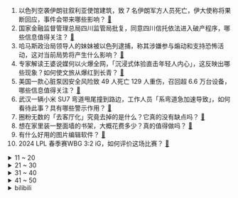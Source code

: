 1. 以色列空袭伊朗驻叙利亚使馆建筑，致 7 名伊朗军方人员死亡，伊大使称将果断回应，事件会带来哪些影响？ [:link:](https://www.zhihu.com/question/651272245)
2. 国家金融监督管理总局四川监管局批复，同意四川信托依法进入破产程序，哪些信息值得关注？ [:link:](https://www.zhihu.com/question/651213005)
3. 哈马斯政治局领导人的妹妹被以色列逮捕，称其涉嫌参与煽动和支持恐怖活动，这对当前局势将产生什么影响？ [:link:](https://www.zhihu.com/question/651187979)
4. 专家解读王婆说媒何以火爆全网，「沉浸式体验直击年轻人内心」，这反映出哪些现象？如何使文旅从爆红到长青？ [:link:](https://www.zhihu.com/question/651166551)
5. 美国一款心脏泵因安全风险致 49 人死亡 129 人重伤，召回超 6.6 万台设备，哪些信息值得关注？ [:link:](https://www.zhihu.com/question/650978306)
6. 武汉一辆小米 SU7 弯道甩尾撞到路边，工作人员「系弯道急加速导致」，如何看待此事？具有哪些警示作用？ [:link:](https://www.zhihu.com/question/651124666)
7. 圈粉无数的「去客厅化」究竟去掉的是什么？它真的没有缺点吗？ [:link:](https://www.zhihu.com/question/646518690)
8. 想在家里装一整面墙的书架，大概花费多少？真的值得做吗？ [:link:](https://www.zhihu.com/question/646518843)
9. 有什么好用的图片编辑软件？ [:link:](https://www.zhihu.com/question/365987711)
10. 2024 LPL 春季赛WBG 3:2 iG，如何评价这场比赛？ [:link:](https://www.zhihu.com/question/651190121)
<details>
<summary>11 ~ 20</summary>

11. 南昌凌晨突发强对流天气，一小区三人意外坠楼不幸身亡，警方正调查，目前具体情况如何？ [:link:](https://www.zhihu.com/question/651135281)
12. 如果《英雄联盟》死歌大招改成二十分钟一次，伤害是秒杀对方五人，他能上职业赛场吗? [:link:](https://www.zhihu.com/question/644630798)
13. 法院穷尽财产调查措施，认定郑爽无财产可供执行，如何从法律角度解读？ [:link:](https://www.zhihu.com/question/651167801)
14. 如何看待越来越多年轻人装修时，把次卧改成多功能室？ [:link:](https://www.zhihu.com/question/647382526)
15. 以色列爆发冲突以来最大规模示威游行，内塔尼亚胡被要求下台，当前情况如何？将对国际局势产生何影响？ [:link:](https://www.zhihu.com/question/651157828)
16. 4 月 2 日是世界孤独症日，无法面对「孩子是孤独症」这个现实，怎么办？ [:link:](https://www.zhihu.com/question/649195564)
17. 年轻人第一份工作是「跟对人」还是「学知识」？ [:link:](https://www.zhihu.com/question/650477714)
18. 外交部表示「中日双方专家就福岛核污染水排海问题开展对话」，透露哪些信息？ [:link:](https://www.zhihu.com/question/651162675)
19. 如果高层领导不允许中层领导安排底层员工加班，却必须完成任务，会怎样？ [:link:](https://www.zhihu.com/question/650995086)
20. 30层高的楼有多少年寿命? [:link:](https://www.zhihu.com/question/555372636)
</details>
<details>
<summary>21 ~ 30</summary>

21. 腾势 N7 的智能化体验究竟怎么样？ [:link:](https://www.zhihu.com/question/651201233)
22. 连续抛了10000次硬币，每次正反概率1/2，问最多几连正的概率最大？ [:link:](https://www.zhihu.com/question/650059927)
23. 薛姨妈说宝钗不爱花儿粉儿，真的是这样吗？ [:link:](https://www.zhihu.com/question/650560689)
24. 博士毕业或正在读博的你，对博 0 有什么忠告吗？ [:link:](https://www.zhihu.com/question/650930601)
25. 四月起我国正式进入汛期，总体形势旱涝并发、涝重于旱，如何做好防汛准备、汛期应对？哪些信息值得关注？ [:link:](https://www.zhihu.com/question/651129345)
26. 南方多地 3 月底暖到破纪录，合肥、南京超过 30℃，是什么原因造成的？会给人们生活带来哪些影响？ [:link:](https://www.zhihu.com/question/650874722)
27. 媒体报道部分人员主动交代或退赃后，还在足协工作，甚至在原岗位，哪些信息值得关注？ [:link:](https://www.zhihu.com/question/651137589)
28. 23-24 赛季 NBA勇士 VS 马刺，如何评价这场比赛？ [:link:](https://www.zhihu.com/question/651113709)
29. 如何从心理学角度，看待「孩子在青春期想要争夺家庭话语权」？作为家长，如何正确引导？ [:link:](https://www.zhihu.com/question/649386662)
30. 新能源车「一年跑 2 万公里被拒保」，业内称一半营运车按私家车投保，拉高整体费率水平，具体情况如何？ [:link:](https://www.zhihu.com/question/651086836)
</details>
<details>
<summary>31 ~ 40</summary>

31. 爱情和事业孰轻孰重？ [:link:](https://www.zhihu.com/question/638144152)
32. 为什么自己过香港银行开户会被拒？ [:link:](https://www.zhihu.com/question/566054081)
33. 2024 LPL 春季赛OMG 1:3 WE，如何评价这场比赛？ [:link:](https://www.zhihu.com/question/651049424)
34. 韩国总统尹锡悦就「医生罢诊」向国民道歉，如何看待此事？释放了什么信号？ [:link:](https://www.zhihu.com/question/651140054)
35. 你对工作的态度是更倾向于「用时间换钱」还是「用钱换时间」？ [:link:](https://www.zhihu.com/question/650272689)
36. 为什么感觉米哈游间接把国内配音演员的热度给拉起来了？ [:link:](https://www.zhihu.com/question/646573365)
37. 请问三千巅峰蒙古披甲弓骑兵能不能打得过两千战列步兵？ [:link:](https://www.zhihu.com/question/650763180)
38. 如何评价《崩坏 星穹铁道》新活动「星间旅行」吐槽兰哀之争？ [:link:](https://www.zhihu.com/question/651034392)
39. 如何评价《葬送的芙莉莲》官方第二回角色人气投票结果？ [:link:](https://www.zhihu.com/question/650795433)
40. 请问有什么好书可以推荐? [:link:](https://www.zhihu.com/question/644462839)
</details>
<details>
<summary>41 ~ 50</summary>

41. 送孩子上幼儿园时，她大哭大闹、拼命挣扎，表示不想分开，看着心疼，但怎么处理比较好？ [:link:](https://www.zhihu.com/question/649550145)
42. 如何评价米哈游的《「决战！大宇宙开拓豪侠传」电影预告》？ [:link:](https://www.zhihu.com/question/651145924)
43. 有驾照4年，但之后一直没开车，现在想买车但不敢上路，有啥建议？ [:link:](https://www.zhihu.com/question/650022505)
44. 请问礼的内涵是什么？ [:link:](https://www.zhihu.com/question/650367437)
45. NBA 球员韦德的职业生涯为何一个 MVP 都没有？ [:link:](https://www.zhihu.com/question/531257749)
46. 男朋友对自己挺好的，但是不舍得花钱，该分手吗？ [:link:](https://www.zhihu.com/question/650946004)
47. 旅行中，你觉得一次「好的住宿」应该有怎样的标准？ [:link:](https://www.zhihu.com/question/649629641)
48. 「强者从不抱怨环境」这句话有什么逻辑错误？ [:link:](https://www.zhihu.com/question/648607438)
49. 长期坚持运动健身的热情是什么？ [:link:](https://www.zhihu.com/question/650341889)
50. 人应该如何克服自身机械性的一面，进而发展出创造性的另一面？ [:link:](https://www.zhihu.com/question/650038315)
</details><details>
<summary>bilibili</summary>

</details>